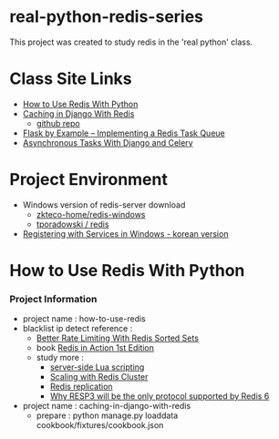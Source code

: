 # real-python-redis-series

This project was created to study redis in the 'real python' class.

# Class Site Links

- [How to Use Redis With Python](https://realpython.com/python-redis/)
- [Caching in Django With Redis](https://realpython.com/caching-in-django-with-redis/)
  - [github repo](https://github.com/realpython/django-redis-cache)
- [Flask by Example – Implementing a Redis Task Queue](https://realpython.com/flask-by-example-implementing-a-redis-task-queue/)
- [Asynchronous Tasks With Django and Celery](https://realpython.com/asynchronous-tasks-with-django-and-celery/)

# Project Environment

- Windows version of redis-server download
  - [zkteco-home/redis-windows](zkteco-home/redis-windows)
  - [tporadowski / redis](https://github.com/tporadowski/redis)
- [Registering with Services in Windows - korean version](https://gerger.tistory.com/143)

# How to Use Redis With Python

### Project Information

- project name : how-to-use-redis
- blacklist ip detect reference :
  - [Better Rate Limiting With Redis Sorted Sets](https://engineering.classdojo.com/blog/2015/02/06/rolling-rate-limiter/)
  - book [Redis in Action 1st Edition](https://www.amazon.com/dp/1617290858/?tag=devdetailpage02-20)
  - study more :
    - [server-side Lua scripting](https://redis.io/commands/eval/)
    - [Scaling with Redis Cluster](https://redis.io/docs/management/scaling/)
    - [Redis replication](https://redis.io/docs/management/replication/)
    - [Why RESP3 will be the only protocol supported by Redis 6](http://antirez.com/news/125)
- project name : caching-in-django-with-redis
  - prepare : python manage.py loaddata cookbook/fixtures/cookbook.json
